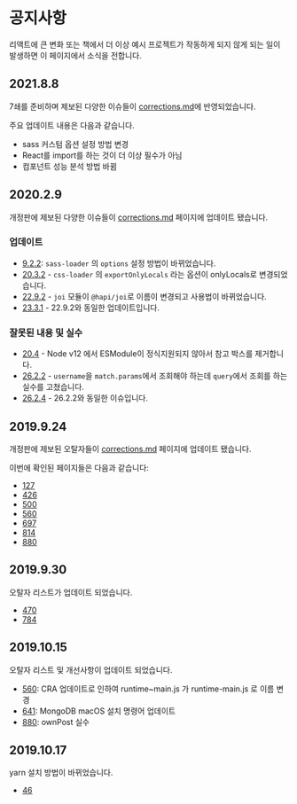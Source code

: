 # 공지사항

리액트에 큰 변화 또는 책에서 더 이상 예시 프로젝트가 작동하게 되지 않게 되는 일이 발생하면 이 페이지에서 소식을 전합니다.


## 2021.8.8
7쇄를 준비하며 제보된 다양한 이슈들이 [corrections.md](https://github.com/velopert/learning-react/blob/master/corrections.md)에 반영되었습니다.

주요 업데이트 내용은 다음과 같습니다.

- sass 커스텀 옵션 설정 방법 변경
- React를 import를 하는 것이 더 이상 필수가 아님
- 컴포넌트 성능 분석 방법 바뀜

## 2020.2.9

개정판에 제보된 다양한 이슈들이 [corrections.md](https://github.com/velopert/learning-react/blob/master/corrections.md) 페이지에 업데이트 됐습니다.

### 업데이트

- [9.2.2](https://github.com/velopert/learning-react/blob/master/corrections.md#922-pg-230-231-%EC%97%85%EB%8D%B0%EC%9D%B4%ED%8A%B8): `sass-loader` 의 `options` 설정 방법이 바뀌었습니다.
- [20.3.2](https://github.com/velopert/learning-react/blob/master/corrections.md#2032-pg-549-550-%EC%97%85%EB%8D%B0%EC%9D%B4%ED%8A%B8) - `css-loader` 의 `exportOnlyLocals` 라는 옵션이 onlyLocals로 변경되었습니다.
- [22.9.2](https://github.com/velopert/learning-react/blob/master/corrections.md#2292-pg669---672-%EC%97%85%EB%8D%B0%EC%9D%B4%ED%8A%B8) - `joi` 모듈이 `@hapi/joi`로 이름이 변경되고 사용법이 바뀌었습니다.
- [23.3.1](https://github.com/velopert/learning-react/blob/master/corrections.md#2331-pg691-%EC%97%85%EB%8D%B0%EC%9D%B4%ED%8A%B8) - 22.9.2와 동일한 업데이트입니다.

### 잘못된 내용 및 실수

- [20.4](https://github.com/velopert/learning-react/blob/master/corrections.md#224-pg-646-%EC%A0%95%EC%A0%95) - Node v12 에서 ESModule이 정식지원되지 않아서 참고 박스를 제거합니다.
- [26.2.2](https://github.com/velopert/learning-react/blob/master/corrections.md#2622-pg-857---858-%EC%8B%A4%EC%88%98) - `username`을 `match.params`에서 조회해야 하는데 `query`에서 조회를 하는 실수를 고쳤습니다.
- [26.2.4](https://github.com/velopert/learning-react/blob/master/corrections.md#2624-pg-869---870-%EC%8B%A4%EC%88%98) - 26.2.2와 동일한 이슈입니다.

## 2019.9.24

개정판에 제보된 오탈자들이 [corrections.md](https://github.com/velopert/learning-react/blob/master/corrections.md) 페이지에 업데이트 됐습니다.

이번에 확인된 페이지들은 다음과 같습니다:

- [127](https://github.com/velopert/learning-react/blob/master/corrections.md#4221-pg-127)
- [426](https://github.com/velopert/learning-react/blob/master/corrections.md#16210-pg-426)
- [500](https://github.com/velopert/learning-react/blob/master/corrections.md#18315-pg500)
- [560](https://github.com/velopert/learning-react/blob/master/corrections.md#2035-pg-560)
- [697](https://github.com/velopert/learning-react/blob/master/corrections.md#2342-pg-697)
- [814](https://github.com/velopert/learning-react/blob/master/corrections.md#2521-pg-814)
- [880](https://github.com/velopert/learning-react/blob/master/corrections.md#2712-pg-880)

## 2019.9.30

오탈자 리스트가 업데이트 되었습니다.

- [470](https://github.com/velopert/learning-react/blob/master/corrections.md#1776-pg-470)
- [784](https://github.com/velopert/learning-react/blob/master/corrections.md#2426-pg-784)

## 2019.10.15

오탈자 리스트 및 개선사항이 업데이트 되었습니다.

- [560](https://github.com/velopert/learning-react/blob/master/corrections.md#222-pg-641): CRA 업데이트로 인하여 runtime~main.js 가 runtime-main.js 로 이름 변경
- [641](https://github.com/velopert/learning-react/blob/master/corrections.md#222-pg-641): MongoDB macOS 설치 명령어 업데이트
- [880](https://github.com/velopert/learning-react/blob/master/corrections.md#222-pg-641): ownPost 실수

## 2019.10.17

yarn 설치 방법이 바뀌었습니다.

- [46](https://github.com/velopert/learning-react/blob/master/corrections.md#132-pg-46)
